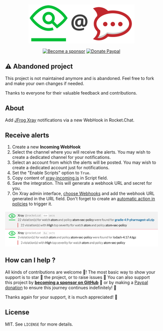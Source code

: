 <p align="center"><img height="128" src="https://github.com/crazy-max/rocketchat-xray/blob/master/res/rocketchat-xray.png"></p>

<p align="center">
  <a href="https://github.com/sponsors/crazy-max"><img src="https://img.shields.io/badge/sponsor-crazy--max-181717.svg?logo=github&style=flat-square" alt="Become a sponsor"></a>
  <a href="https://www.paypal.me/crazyws"><img src="https://img.shields.io/badge/donate-paypal-00457c.svg?logo=paypal&style=flat-square" alt="Donate Paypal"></a>
</p>

## :warning: Abandoned project

This project is not maintained anymore and is abandoned. Feel free to fork and make your own changes if needed.

Thanks to everyone for their valuable feedback and contributions.

## About

Add [JFrog Xray](https://jfrog.com/xray/) notifications via a new WebHook in Rocket.Chat.

## Receive alerts

1. Create a new **Incoming WebHook**
2. Select the channel where you will receive the alerts. You may wish to create a dedicated channel for your notifications.
3. Select an account from which the alerts will be posted. You may wish to create a dedicated account just for notifications.
4. Set the "Enable Scripts" option to `True`.
5. Copy content of [xray-incoming.js](src/xray-incoming.js) in Script field.
6. Save the integration. This will generate a webhook URL and secret for you.
7. On Xray admin interface, [choose Webhooks](https://www.jfrog.com/confluence/display/XRAY/Configuring+Xray#ConfiguringXray-ConfiguringWebhooks) and add the webhook URL generated in the URL field. Don't forget to create an [automatic action in policies](https://www.jfrog.com/confluence/display/XRAY/Policies#Policies-AutomaticActions.3) to trigger it.

![Screenshot of messages generated by Xray integration script](res/screenshot.png)

## How can I help ?

All kinds of contributions are welcome :raised_hands:! The most basic way to show your support is to star :star2: the project, or to raise issues :speech_balloon: You can also support this project by [**becoming a sponsor on GitHub**](https://github.com/sponsors/crazy-max) :clap: or by making a [Paypal donation](https://www.paypal.me/crazyws) to ensure this journey continues indefinitely! :rocket:

Thanks again for your support, it is much appreciated! :pray:

## License

MIT. See `LICENSE` for more details.
